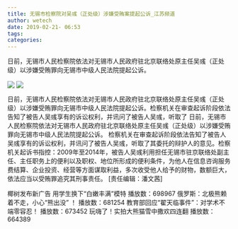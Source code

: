 ```yaml
---
title: 无锡市检察院对吴彧（正处级）涉嫌受贿案提起公诉_江苏频道
author: wetech
date: 2019-02-21- 06:53
tags: 
categories: 
---
```

日前，无锡市人民检察院依法对无锡市人民政府驻北京联络处原主任吴彧（正处级）以涉嫌受贿罪向无锡市中级人民法院提起公诉。
<!-- more -->
                
<img align="center" border="0" src="http://p0.ifengimg.com/a/2019_08/dea2ef236f72a74_size11_w500_h280.jpg" />
                
<img align="center" border="0" src="http://p2.ifengimg.com/a/2016/0810/204c433878d5cf9size1_w16_h16.png" />
            
日前，无锡市人民检察院依法对无锡市人民政府驻北京联络处原主任吴彧（正处级）以涉嫌受贿罪向无锡市中级人民法院提起公诉。检察机关在审查起诉阶段依法告知了被告人吴彧享有的诉讼权利，并讯问了被告人吴彧，听取了
日前，无锡市人民检察院依法对无锡市人民政府驻北京联络处原主任吴彧（正处级）以涉嫌受贿罪向无锡市中级人民法院提起公诉。
检察机关在审查起诉阶段依法告知了被告人吴彧享有的诉讼权利，并讯问了被告人吴彧，听取了其委托的辩护人的意见。检察机关起诉书指控：2009年至2014年，被告人吴彧利用担任无锡市驻京联络处副主任、主任职务上的便利以及职权、地位所形成的便利条件，为他人在信息咨询服务费结算、企业投资、经营等方面谋取利益，多次收受他人给予的财物，数额巨大，依法应当以受贿罪追究其刑事责任。
[责任编辑：潘文茜]
            
椰树发布新广告 用学生换下“白嫩丰满”模特
播放数：698967
俄罗斯：北极熊赖着不走，小心“熊出没” ！
播放数：681254
教育部回应“翟天临事件”：对学术不端零容忍！
播放数：673452
玩嗨了！实拍大熊猫雪中撒欢四连翻
播放数：664389
